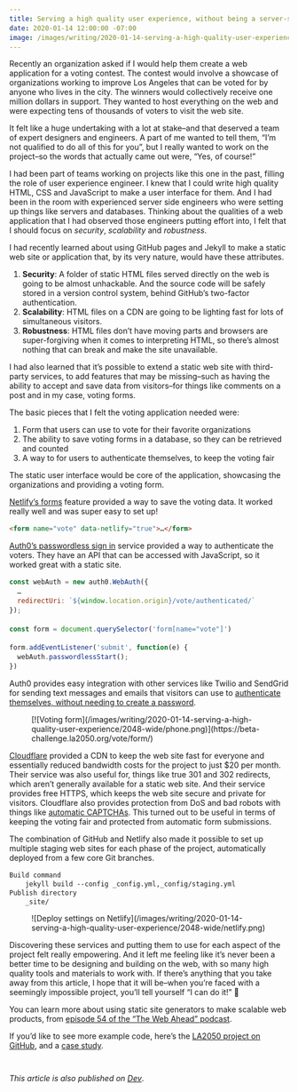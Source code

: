 ```yaml
---
title: Serving a high quality user experience, without being a server-side expert 
date: 2020-01-14 12:00:00 -07:00
image: /images/writing/2020-01-14-serving-a-high-quality-user-experience/2048-wide/vote.png
---
```


Recently an organization asked if I would help them create a web application for a voting contest. The contest would involve a showcase of organizations working to improve Los Angeles that can be voted for by anyone who lives in the city. The winners would collectively receive one million dollars in support. They wanted to host everything on the web and were expecting tens of thousands of voters to visit the web site.

It felt like a huge undertaking with a lot at stake–and that deserved a team of expert designers and engineers. A part of me wanted to tell them, “I’m not qualified to do all of this for you”, but I really wanted to work on the project–so the words that actually came out were, “Yes, of course!”

I had been part of teams working on projects like this one in the past, filling the role of user experience engineer. I knew that I could write high quality HTML, CSS and JavaScript to make a user interface for them. And I had been in the room with experienced server side engineers who were setting up things like servers and databases. Thinking about the qualities of a web application that I had observed those engineers putting effort into, I felt that I should focus on _security_, _scalability_ and _robustness_.

I had recently learned about using GitHub pages and Jekyll to make a static web site or application that, by its very nature, would have these attributes.

1. **Security**: A folder of static HTML files served directly on the web is going to be almost unhackable. And the source code will be safely stored in a version control system, behind GitHub’s two-factor authentication.
2. **Scalability**: HTML files on a CDN are going to be lighting fast for lots of simultaneous visitors.
3. **Robustness**: HTML files don’t have moving parts and browsers are super-forgiving when it comes to interpreting HTML, so there’s almost nothing that can break and make the site unavailable.

I had also learned that it’s possible to extend a static web site with third-party services, to add features that may be missing–such as having the ability to accept and save data from visitors–for things like comments on a post and in my case, voting forms.

The basic pieces that I felt the voting application needed were:

1. Form that users can use to vote for their favorite organizations
2. The ability to save voting forms in a database, so they can be retrieved and counted
3. A way to for users to authenticate themselves, to keep the voting fair

The static user interface would be core of the application, showcasing the organizations and providing a voting form.

[Netlify’s forms](https://www.netlify.com/products/forms/) feature provided a way to save the voting data. It worked really well and was super easy to set up!

```html
<form name="vote" data-netlify="true">…</form>
```

[Auth0’s passwordless sign in](https://auth0.com/passwordless) service provided a way to authenticate the voters. They have an API that can be accessed with JavaScript, so it worked great with a static site.

```javascript
const webAuth = new auth0.WebAuth({
  …
  redirectUri: `${window.location.origin}/vote/authenticated/`
});

const form = document.querySelector('form[name="vote"]')

form.addEventListener('submit', function(e) {
  webAuth.passwordlessStart();
})
```

Auth0 provides easy integration with other services like Twilio and SendGrid for sending text messages and emails that visitors can use to [authenticate themselves, without needing to create a password](https://auth0.com/passwordless).

<figure markdown="1">
[![Voting form](/images/writing/2020-01-14-serving-a-high-quality-user-experience/2048-wide/phone.png)](https://beta-challenge.la2050.org/vote/form/)
</figure>

[Cloudflare](https://www.cloudflare.com/) provided a CDN to keep the web site fast for everyone and essentially reduced bandwidth costs for the project to just $20 per month. Their service was also useful for, things like true 301 and 302 redirects, which aren’t generally available for a static web site. And their service provides free HTTPS, which keeps the web site secure and private for visitors. Cloudflare also provides protection from DoS and bad robots with things like [automatic CAPTCHAs](https://www.cloudflare.com/learning/bots/how-captchas-work/). This turned out to be useful in terms of keeping the voting fair and protected from automatic form submissions.

The combination of GitHub and Netlify also made it possible to set up multiple staging web sites for each phase of the project, automatically deployed from a few core Git branches.

```
Build command
    jekyll build --config _config.yml,_config/staging.yml
Publish directory
    _site/
```

<figure markdown="1">
![Deploy settings on Netlify](/images/writing/2020-01-14-serving-a-high-quality-user-experience/2048-wide/netlify.png)
</figure>

Discovering these services and putting them to use for each aspect of the project felt really empowering. And it left me feeling like it’s never been a better time to be designing and building on the web, with so many high quality tools and materials to work with. If there’s anything that you take away from this article, I hope that it will be–when you’re faced with a seemingly impossible project, you’ll tell yourself “I can do it!” 🙂

You can learn more about using static site generators to make scalable web products, from [episode 54 of the “The Web Ahead” podcast](https://thewebahead.net/54).

If you’d like to see more example code, here’s the [LA2050 project on GitHub](https://github.com/la2050/challenge), and a [case study](https://tobbi.co/la2050/).

<div style="margin-top: 3em"></div>

_This article is also published on [Dev](https://dev.to/jimthoburn/serving-a-high-quality-user-experience-without-being-a-server-side-expert-4gif)_.

